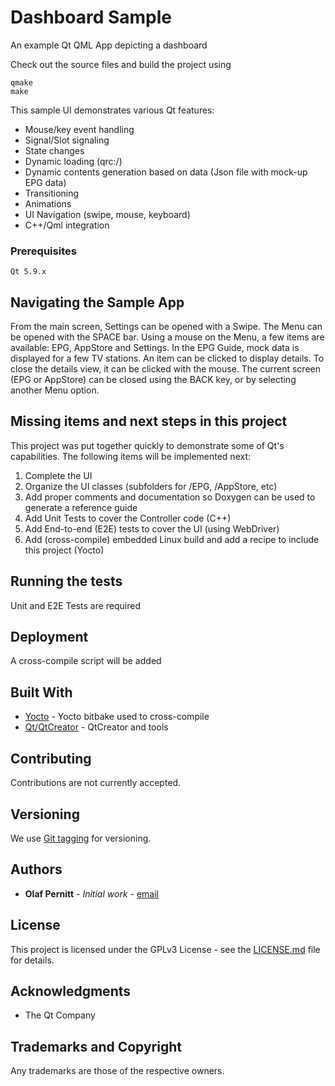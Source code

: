 # Dashboard Sample
An example Qt QML App depicting a dashboard

Check out the source files and build the project using
```
qmake
make
```

This sample UI demonstrates various Qt features:
* Mouse/key event handling
* Signal/Slot signaling
* State changes
* Dynamic loading (qrc:/)
* Dynamic contents generation based on data (Json file with mock-up EPG data)
* Transitioning
* Animations
* UI Navigation (swipe, mouse, keyboard)
* C++/Qml integration

### Prerequisites
```
Qt 5.9.x
```

## Navigating the Sample App
From the main screen, Settings can be opened with a Swipe. The Menu can be opened with the SPACE bar.
Using a mouse on the Menu, a few items are available: EPG, AppStore and Settings.
In the EPG Guide, mock data is displayed for a few TV stations. An item can be clicked to display details.
To close the details view, it can be clicked with the mouse.
The current screen (EPG or AppStore) can be closed using the BACK key, or by selecting another Menu option.

## Missing items and next steps in this project
This project was put together quickly to demonstrate some of Qt's capabilities. The following items will be implemented next:
1. Complete the UI
2. Organize the UI classes (subfolders for /EPG, /AppStore, etc)
3. Add proper comments and documentation so Doxygen can be used to generate a reference guide
4. Add Unit Tests to cover the Controller code (C++)
5. Add End-to-end (E2E) tests to cover the UI (using WebDriver)
6. Add (cross-compile) embedded Linux build and add a recipe to include this project (Yocto)

## Running the tests
Unit and E2E Tests are required

## Deployment
A cross-compile script will be added

## Built With
* [Yocto](https://www.yoctoproject.org/) - Yocto bitbake used to cross-compile
* [Qt/QtCreator](https://www.qt.io/qt-features-libraries-apis-tools-and-ide/) - QtCreator and tools

## Contributing
Contributions are not currently accepted.

## Versioning
We use [Git tagging](https://git-scm.com/book/en/v2/Git-Basics-Tagging) for versioning. 

## Authors
* **Olaf Pernitt** - *Initial work* - [email](mailto:olaf@pernitt.com)

## License
This project is licensed under the GPLv3 License - see the [LICENSE.md](LICENSE.md) file for details.

## Acknowledgments
* The Qt Company

## Trademarks and Copyright
Any trademarks are those of the respective owners.
